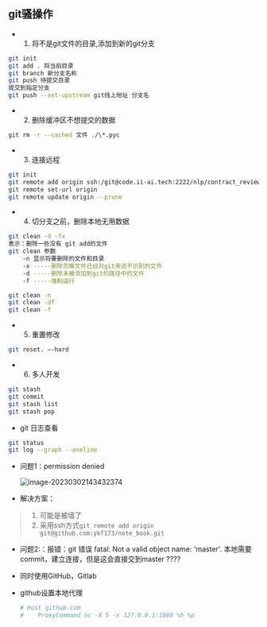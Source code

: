 ## git骚操作

* 1. 将不是git文件的目录,添加到新的git分支
```bash
git init
git add . 将当前目录
git branch 新分支名称
git push 待提交目录
提交到指定分支 
git push --set-upstream git线上地址 分支名
```

* 2. 删除缓冲区不想提交的数据
```bash
git rm -r --cached 文件 ./\*.pyc
```

* 3. 连接远程
```bash
git init 
git remote add origin ssh:/git@code.ii-ai.tech:2222/nlp/contract_review_train.git
git remote set-url origin
git remote update origin --prune
```

* 4. 切分支之前，删除本地无用数据
```bash
git clean -d -fx
表示：删除一些没有 git add的文件
git clean 参数
	-n 显示将要删除的文件和目录
	-x -----删除忽略文件已经对git来说不识别的文件
	-d -----删除未被添加到git的路径中的文件
	-f -----强制运行

git clean -n
git clean -df
git clean -f
```

* 5. 重置修改
```bash
git reset. —-hard
```

* 6. 多人开发
```bash
git stash
git commit 
git stash list
git stash pop
```

* git 日志查看

```bash 
git status
git log --graph --oneline
```

* 问题1：permission denied

  ![image-20230302143432374](/Users/langming/我的/private/笔记/常见工具备份/assets/image-20230302143432374.png)

* 解决方案：

> 1. 可能是被墙了
> 2. 采用ssh方式`git remote add origin git@github.com:ykf173/note_book.git`

* 问题2:：报错：git 错误 fatal: Not a valid object name: 'master'. 
  	本地需要commit，建立连接，但是这会直接交到master ????
* 同时使用GitHub，Gitlab



* github设置本地代理

  ```bash
  # Host github.com
  #    ProxyCommand nc -X 5 -x 127.0.0.1:1080 %h %p
  ```

  